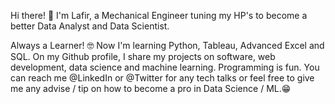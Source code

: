Hi there! 👋
I'm Lafir, a Mechanical Engineer tuning my HP's to become a better Data Analyst and Data Scientist.


Always a Learner! 🤓
Now I'm learning Python, Tableau, Advanced Excel and SQL. 
On my Github profile, I share my projects on software,
web development, data science and machine learning. 
Programming is fun. 
You can reach me @LinkedIn or @Twitter 
for any tech talks or feel free to give 
me any advise / tip on how to become a pro in Data Science / ML.😁 
